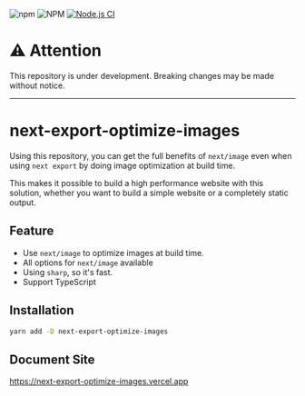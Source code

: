 ![npm](https://img.shields.io/npm/v/next-export-optimize-images) ![NPM](https://img.shields.io/npm/l/next-export-optimize-images?label=License) [![Node.js CI](https://github.com/dc7290/next-export-optimize-images/actions/workflows/node.js.yml/badge.svg)](https://github.com/dc7290/next-export-optimize-images/actions/workflows/node.js.yml)

# :warning: Attention

This repository is under development.
Breaking changes may be made without notice.

---

# next-export-optimize-images

Using this repository, you can get the full benefits of `next/image` even when using `next export` by doing image optimization at build time.

This makes it possible to build a high performance website with this solution, whether you want to build a simple website or a completely static output.

## Feature

- Use `next/image` to optimize images at build time.
- All options for `next/image` available
- Using `sharp`, so it's fast.
- Support TypeScript

## Installation

```bash
yarn add -D next-export-optimize-images
```

## Document Site

https://next-export-optimize-images.vercel.app
